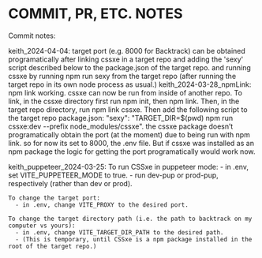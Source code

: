 # COMMIT, PR, ETC. NOTES

Commit notes:

  keith_2024-04-04:
    target port (e.g. 8000 for Backtrack) can be obtained programatically
    after linking cssxe in a target repo and adding the 'sexy' script described below to the package.json of the target repo.
    and running cssxe by running npm run sexy from the target repo (after running the target repo in its own node process as usual.)
  keith_2024-03-28_npmLink:
    npm link working.
    cssxe can now be run from inside of another repo.
    To link, in the cssxe directory first run npm init, then npm link.
    Then, in the target repo directory, run npm link cssxe.
    Then add the following script to the target repo package.json:
      "sexy": "TARGET_DIR=$(pwd) npm run cssxe:dev --prefix node_modules/cssxe".
    the cssxe package doesn’t programatically obtain the port (at the moment) due to being run with npm link. so for now its set to 8000, the .env file. But if cssxe was installed as an npm package the logic for getting the port programatically would work now.

  keith_puppeteer_2024-03-25:
    To run CSSxe in puppeteer mode:
      - in .env, set VITE_PUPPETEER_MODE to true.
      - run dev-pup or prod-pup, respectively (rather than dev or prod).

    To change the target port:
      - in .env, change VITE_PROXY to the desired port.

    To change the target directory path (i.e. the path to backtrack on my computer vs yours):
      - in .env, change VITE_TARGET_DIR_PATH to the desired path.
      - (This is temporary, until CSSxe is a npm package installed in the root of the target repo.)
